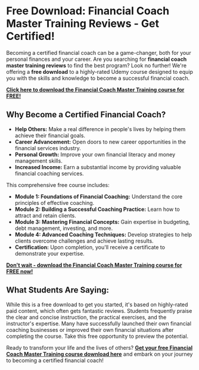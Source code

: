 # Free Download: Financial Coach Master Training Reviews - Get Certified!

Becoming a certified financial coach can be a game-changer, both for your personal finances and your career. Are you searching for **financial coach master training reviews** to find the best program? Look no further! We're offering a **free download** to a highly-rated Udemy course designed to equip you with the skills and knowledge to become a successful financial coach.

[**Click here to download the Financial Coach Master Training course for FREE!**](https://udemywork.com/financial-coach-master-training-reviews)

## Why Become a Certified Financial Coach?

*   **Help Others:** Make a real difference in people's lives by helping them achieve their financial goals.
*   **Career Advancement:** Open doors to new career opportunities in the financial services industry.
*   **Personal Growth:** Improve your own financial literacy and money management skills.
*   **Increased Income:** Earn a substantial income by providing valuable financial coaching services.

This comprehensive free course includes:

*   **Module 1: Foundations of Financial Coaching:** Understand the core principles of effective coaching.
*   **Module 2: Building a Successful Coaching Practice:** Learn how to attract and retain clients.
*   **Module 3: Mastering Financial Concepts:** Gain expertise in budgeting, debt management, investing, and more.
*   **Module 4: Advanced Coaching Techniques:** Develop strategies to help clients overcome challenges and achieve lasting results.
*   **Certification:** Upon completion, you'll receive a certificate to demonstrate your expertise.

[**Don't wait - download the Financial Coach Master Training course for FREE now!**](https://udemywork.com/financial-coach-master-training-reviews)

## What Students Are Saying:

While this is a free download to get you started, it's based on highly-rated paid content, which often gets fantastic reviews. Students frequently praise the clear and concise instruction, the practical exercises, and the instructor's expertise. Many have successfully launched their own financial coaching businesses or improved their own financial situations after completing the course. Take this free opportunity to preview the potential.

Ready to transform your life and the lives of others? **[Get your free Financial Coach Master Training course download here](https://udemywork.com/financial-coach-master-training-reviews)** and embark on your journey to becoming a certified financial coach!

